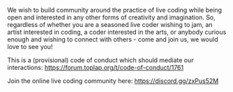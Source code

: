 We wish to build community around the practice of live coding while being open and interested in any other forms of creativity and imagination. So, regardless of whether you are a seasoned live coder wishing to jam, an artist interested in coding, a coder interested in the arts, or anybody curious enough and wishing to connect with others - come and join us, we would love to see you!

This is a (provisional) code of conduct which should mediate our interactions: https://forum.toplap.org/t/code-of-conduct/1761

Join the online live coding community here: https://discord.gg/zxPus52M
